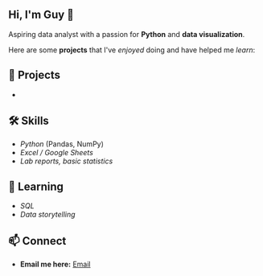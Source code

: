 ## Hi, I'm Guy 👋
Aspiring data analyst with a passion for **Python** and **data visualization**.

Here are some **projects** that I've *enjoyed* doing and have helped me *learn*:

## 🚀 Projects
-

## 🛠 Skills
- *Python* (Pandas, NumPy)
- *Excel / Google Sheets*
- *Lab reports, basic statistics*

## 🌱 Learning
- *SQL*
- *Data storytelling*

## 📫 Connect
- **Email me here:** [Email](mailto:guysutton1234@gmail.com)
<!--
**guy-sutton/guy-sutton** is a ✨ _special_ ✨ repository because its `README.md` (this file) appears on your GitHub profile.

Here are some ideas to get you started:

- 🔭 I’m currently working on ...
- 🌱 I’m currently learning ...
- 👯 I’m looking to collaborate on ...
- 🤔 I’m looking for help with ...
- 💬 Ask me about ...
- 📫 How to reach me: ...
- 😄 Pronouns: ...
- ⚡ Fun fact: ...
-->
